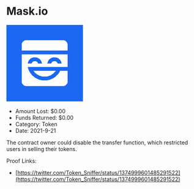 # Mask.io
![Mask.io](/rektimages/Mask.io.png)
- Amount Lost: $0.00
- Funds Returned: $0.00
- Category: Token
- Date: 2021-9-21

The contract owner could disable the transfer function, which restricted users in selling their tokens.


Proof Links:
- [https://twitter.com/Token_Sniffer/status/1374999601485291522](https://twitter.com/Token_Sniffer/status/1374999601485291522)


